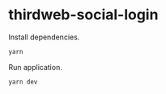 # thirdweb-social-login

Install dependencies.

```bash
yarn
```

Run application.

```bash
yarn dev
```
